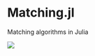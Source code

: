 # Matching.jl
Matching algorithms in Julia

[![](https://img.shields.io/badge/docs-latest-blue.svg)](https://oyamad.github.io/Matching.jl/latest)
